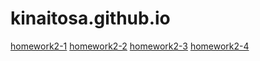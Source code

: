 # kinaitosa.github.io
[homework2-1](homework2-1.html)
[homework2-2](homework2-2.html)
[homework2-3](homework2-3.html)
[homework2-4](homework2-4.html)
